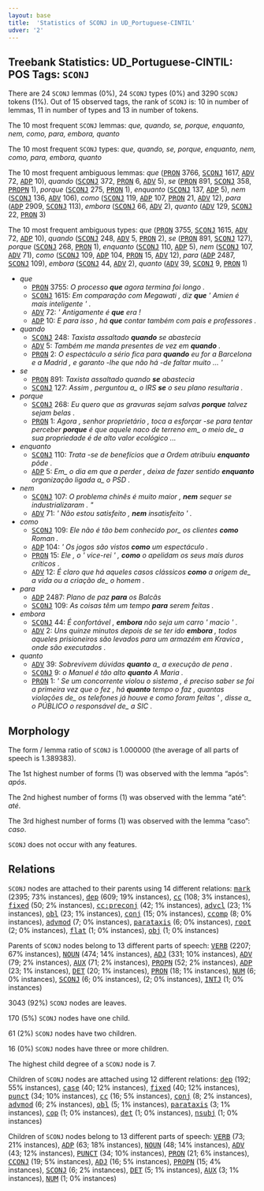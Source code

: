 ```yaml
---
layout: base
title:  'Statistics of SCONJ in UD_Portuguese-CINTIL'
udver: '2'
---
```


## Treebank Statistics: UD_Portuguese-CINTIL: POS Tags: `SCONJ`

There are 24 `SCONJ` lemmas (0%), 24 `SCONJ` types (0%) and 3290 `SCONJ` tokens (1%).
Out of 15 observed tags, the rank of `SCONJ` is: 10 in number of lemmas, 11 in number of types and 13 in number of tokens.

The 10 most frequent `SCONJ` lemmas: <em>que, quando, se, porque, enquanto, nem, como, para, embora, quanto</em>

The 10 most frequent `SCONJ` types:  <em>que, quando, se, porque, enquanto, nem, como, para, embora, quanto</em>

The 10 most frequent ambiguous lemmas: <em>que</em> (<tt><a href="pt_cintil-pos-PRON.html">PRON</a></tt> 3766, <tt><a href="pt_cintil-pos-SCONJ.html">SCONJ</a></tt> 1617, <tt><a href="pt_cintil-pos-ADV.html">ADV</a></tt> 72, <tt><a href="pt_cintil-pos-ADP.html">ADP</a></tt> 10), <em>quando</em> (<tt><a href="pt_cintil-pos-SCONJ.html">SCONJ</a></tt> 372, <tt><a href="pt_cintil-pos-PRON.html">PRON</a></tt> 6, <tt><a href="pt_cintil-pos-ADV.html">ADV</a></tt> 5), <em>se</em> (<tt><a href="pt_cintil-pos-PRON.html">PRON</a></tt> 891, <tt><a href="pt_cintil-pos-SCONJ.html">SCONJ</a></tt> 358, <tt><a href="pt_cintil-pos-PROPN.html">PROPN</a></tt> 1), <em>porque</em> (<tt><a href="pt_cintil-pos-SCONJ.html">SCONJ</a></tt> 275, <tt><a href="pt_cintil-pos-PRON.html">PRON</a></tt> 1), <em>enquanto</em> (<tt><a href="pt_cintil-pos-SCONJ.html">SCONJ</a></tt> 137, <tt><a href="pt_cintil-pos-ADP.html">ADP</a></tt> 5), <em>nem</em> (<tt><a href="pt_cintil-pos-SCONJ.html">SCONJ</a></tt> 136, <tt><a href="pt_cintil-pos-ADV.html">ADV</a></tt> 106), <em>como</em> (<tt><a href="pt_cintil-pos-SCONJ.html">SCONJ</a></tt> 119, <tt><a href="pt_cintil-pos-ADP.html">ADP</a></tt> 107, <tt><a href="pt_cintil-pos-PRON.html">PRON</a></tt> 21, <tt><a href="pt_cintil-pos-ADV.html">ADV</a></tt> 12), <em>para</em> (<tt><a href="pt_cintil-pos-ADP.html">ADP</a></tt> 2909, <tt><a href="pt_cintil-pos-SCONJ.html">SCONJ</a></tt> 113), <em>embora</em> (<tt><a href="pt_cintil-pos-SCONJ.html">SCONJ</a></tt> 66, <tt><a href="pt_cintil-pos-ADV.html">ADV</a></tt> 2), <em>quanto</em> (<tt><a href="pt_cintil-pos-ADV.html">ADV</a></tt> 129, <tt><a href="pt_cintil-pos-SCONJ.html">SCONJ</a></tt> 22, <tt><a href="pt_cintil-pos-PRON.html">PRON</a></tt> 3)

The 10 most frequent ambiguous types:  <em>que</em> (<tt><a href="pt_cintil-pos-PRON.html">PRON</a></tt> 3755, <tt><a href="pt_cintil-pos-SCONJ.html">SCONJ</a></tt> 1615, <tt><a href="pt_cintil-pos-ADV.html">ADV</a></tt> 72, <tt><a href="pt_cintil-pos-ADP.html">ADP</a></tt> 10), <em>quando</em> (<tt><a href="pt_cintil-pos-SCONJ.html">SCONJ</a></tt> 248, <tt><a href="pt_cintil-pos-ADV.html">ADV</a></tt> 5, <tt><a href="pt_cintil-pos-PRON.html">PRON</a></tt> 2), <em>se</em> (<tt><a href="pt_cintil-pos-PRON.html">PRON</a></tt> 891, <tt><a href="pt_cintil-pos-SCONJ.html">SCONJ</a></tt> 127), <em>porque</em> (<tt><a href="pt_cintil-pos-SCONJ.html">SCONJ</a></tt> 268, <tt><a href="pt_cintil-pos-PRON.html">PRON</a></tt> 1), <em>enquanto</em> (<tt><a href="pt_cintil-pos-SCONJ.html">SCONJ</a></tt> 110, <tt><a href="pt_cintil-pos-ADP.html">ADP</a></tt> 5), <em>nem</em> (<tt><a href="pt_cintil-pos-SCONJ.html">SCONJ</a></tt> 107, <tt><a href="pt_cintil-pos-ADV.html">ADV</a></tt> 71), <em>como</em> (<tt><a href="pt_cintil-pos-SCONJ.html">SCONJ</a></tt> 109, <tt><a href="pt_cintil-pos-ADP.html">ADP</a></tt> 104, <tt><a href="pt_cintil-pos-PRON.html">PRON</a></tt> 15, <tt><a href="pt_cintil-pos-ADV.html">ADV</a></tt> 12), <em>para</em> (<tt><a href="pt_cintil-pos-ADP.html">ADP</a></tt> 2487, <tt><a href="pt_cintil-pos-SCONJ.html">SCONJ</a></tt> 109), <em>embora</em> (<tt><a href="pt_cintil-pos-SCONJ.html">SCONJ</a></tt> 44, <tt><a href="pt_cintil-pos-ADV.html">ADV</a></tt> 2), <em>quanto</em> (<tt><a href="pt_cintil-pos-ADV.html">ADV</a></tt> 39, <tt><a href="pt_cintil-pos-SCONJ.html">SCONJ</a></tt> 9, <tt><a href="pt_cintil-pos-PRON.html">PRON</a></tt> 1)


* <em>que</em>
  * <tt><a href="pt_cintil-pos-PRON.html">PRON</a></tt> 3755: <em>O processo <b>que</b> agora termina foi longo .</em>
  * <tt><a href="pt_cintil-pos-SCONJ.html">SCONJ</a></tt> 1615: <em>Em comparação com Megawati , diz <b>que</b> ' Amien é mais inteligente ' .</em>
  * <tt><a href="pt_cintil-pos-ADV.html">ADV</a></tt> 72: <em>' Antigamente é <b>que</b> era !</em>
  * <tt><a href="pt_cintil-pos-ADP.html">ADP</a></tt> 10: <em>E para isso , há <b>que</b> contar também com pais e professores .</em>
* <em>quando</em>
  * <tt><a href="pt_cintil-pos-SCONJ.html">SCONJ</a></tt> 248: <em>Taxista assaltado <b>quando</b> se abastecia</em>
  * <tt><a href="pt_cintil-pos-ADV.html">ADV</a></tt> 5: <em>Também me manda presentes de vez em <b>quando</b> .</em>
  * <tt><a href="pt_cintil-pos-PRON.html">PRON</a></tt> 2: <em>O espectáculo a sério fica para <b>quando</b> eu for a Barcelona e a Madrid , e garanto -lhe que não há -de faltar muito ... '</em>
* <em>se</em>
  * <tt><a href="pt_cintil-pos-PRON.html">PRON</a></tt> 891: <em>Taxista assaltado quando <b>se</b> abastecia</em>
  * <tt><a href="pt_cintil-pos-SCONJ.html">SCONJ</a></tt> 127: <em>Assim , perguntou a_ o IRS <b>se</b> o seu plano resultaria .</em>
* <em>porque</em>
  * <tt><a href="pt_cintil-pos-SCONJ.html">SCONJ</a></tt> 268: <em>Eu quero que as gravuras sejam salvas <b>porque</b> talvez sejam belas .</em>
  * <tt><a href="pt_cintil-pos-PRON.html">PRON</a></tt> 1: <em>Agora , senhor proprietário , toca a esforçar -se para tentar perceber <b>porque</b> é que aquele naco de terreno em_ o meio de_ a sua propriedade é de alto valor ecológico ...</em>
* <em>enquanto</em>
  * <tt><a href="pt_cintil-pos-SCONJ.html">SCONJ</a></tt> 110: <em>Trata -se de benefícios que a Ordem atribuiu <b>enquanto</b> pôde .</em>
  * <tt><a href="pt_cintil-pos-ADP.html">ADP</a></tt> 5: <em>Em_ o dia em que a perder , deixa de fazer sentido <b>enquanto</b> organização ligada a_ o PSD .</em>
* <em>nem</em>
  * <tt><a href="pt_cintil-pos-SCONJ.html">SCONJ</a></tt> 107: <em>O problema chinês é muito maior , <b>nem</b> sequer se industrializaram . "</em>
  * <tt><a href="pt_cintil-pos-ADV.html">ADV</a></tt> 71: <em>' Não estou satisfeito , <b>nem</b> insatisfeito ' .</em>
* <em>como</em>
  * <tt><a href="pt_cintil-pos-SCONJ.html">SCONJ</a></tt> 109: <em>Ele não é tão bem conhecido por_ os clientes <b>como</b> Roman .</em>
  * <tt><a href="pt_cintil-pos-ADP.html">ADP</a></tt> 104: <em>' Os jogos são vistos <b>como</b> um espectáculo .</em>
  * <tt><a href="pt_cintil-pos-PRON.html">PRON</a></tt> 15: <em>Ele , o ' vice-rei ' , <b>como</b> o apelidam os seus mais duros críticos .</em>
  * <tt><a href="pt_cintil-pos-ADV.html">ADV</a></tt> 12: <em>É claro que há aqueles casos clássicos <b>como</b> a origem de_ a vida ou a criação de_ o homem .</em>
* <em>para</em>
  * <tt><a href="pt_cintil-pos-ADP.html">ADP</a></tt> 2487: <em>Plano de paz <b>para</b> os Balcãs</em>
  * <tt><a href="pt_cintil-pos-SCONJ.html">SCONJ</a></tt> 109: <em>As coisas têm um tempo <b>para</b> serem feitas .</em>
* <em>embora</em>
  * <tt><a href="pt_cintil-pos-SCONJ.html">SCONJ</a></tt> 44: <em>É confortável , <b>embora</b> não seja um carro ' macio ' .</em>
  * <tt><a href="pt_cintil-pos-ADV.html">ADV</a></tt> 2: <em>Uns quinze minutos depois de se ter ido <b>embora</b> , todos aqueles prisioneiros são levados para um armazém em Kravica , onde são executados .</em>
* <em>quanto</em>
  * <tt><a href="pt_cintil-pos-ADV.html">ADV</a></tt> 39: <em>Sobrevivem dúvidas <b>quanto</b> a_ a execução de pena .</em>
  * <tt><a href="pt_cintil-pos-SCONJ.html">SCONJ</a></tt> 9: <em>o Manuel é tão alto <b>quanto</b> A Maria .</em>
  * <tt><a href="pt_cintil-pos-PRON.html">PRON</a></tt> 1: <em>' Se um concorrente violou o sistema , é preciso saber se foi a primeira vez que o fez , há <b>quanto</b> tempo o faz , quantas violações de_ os telefones já houve e como foram feitas ' , disse a_ o PÚBLICO o responsável de_ a SIC .</em>

## Morphology

The form / lemma ratio of `SCONJ` is 1.000000 (the average of all parts of speech is 1.389383).

The 1st highest number of forms (1) was observed with the lemma “após”: <em>após</em>.

The 2nd highest number of forms (1) was observed with the lemma “até”: <em>até</em>.

The 3rd highest number of forms (1) was observed with the lemma “caso”: <em>caso</em>.

`SCONJ` does not occur with any features.


## Relations

`SCONJ` nodes are attached to their parents using 14 different relations: <tt><a href="pt_cintil-dep-mark.html">mark</a></tt> (2395; 73% instances), <tt><a href="pt_cintil-dep-dep.html">dep</a></tt> (609; 19% instances), <tt><a href="pt_cintil-dep-cc.html">cc</a></tt> (108; 3% instances), <tt><a href="pt_cintil-dep-fixed.html">fixed</a></tt> (50; 2% instances), <tt><a href="pt_cintil-dep-cc-preconj.html">cc:preconj</a></tt> (42; 1% instances), <tt><a href="pt_cintil-dep-advcl.html">advcl</a></tt> (23; 1% instances), <tt><a href="pt_cintil-dep-obl.html">obl</a></tt> (23; 1% instances), <tt><a href="pt_cintil-dep-conj.html">conj</a></tt> (15; 0% instances), <tt><a href="pt_cintil-dep-ccomp.html">ccomp</a></tt> (8; 0% instances), <tt><a href="pt_cintil-dep-advmod.html">advmod</a></tt> (7; 0% instances), <tt><a href="pt_cintil-dep-parataxis.html">parataxis</a></tt> (6; 0% instances), <tt><a href="pt_cintil-dep-root.html">root</a></tt> (2; 0% instances), <tt><a href="pt_cintil-dep-flat.html">flat</a></tt> (1; 0% instances), <tt><a href="pt_cintil-dep-obj.html">obj</a></tt> (1; 0% instances)

Parents of `SCONJ` nodes belong to 13 different parts of speech: <tt><a href="pt_cintil-pos-VERB.html">VERB</a></tt> (2207; 67% instances), <tt><a href="pt_cintil-pos-NOUN.html">NOUN</a></tt> (474; 14% instances), <tt><a href="pt_cintil-pos-ADJ.html">ADJ</a></tt> (331; 10% instances), <tt><a href="pt_cintil-pos-ADV.html">ADV</a></tt> (79; 2% instances), <tt><a href="pt_cintil-pos-AUX.html">AUX</a></tt> (71; 2% instances), <tt><a href="pt_cintil-pos-PROPN.html">PROPN</a></tt> (52; 2% instances), <tt><a href="pt_cintil-pos-ADP.html">ADP</a></tt> (23; 1% instances), <tt><a href="pt_cintil-pos-DET.html">DET</a></tt> (20; 1% instances), <tt><a href="pt_cintil-pos-PRON.html">PRON</a></tt> (18; 1% instances), <tt><a href="pt_cintil-pos-NUM.html">NUM</a></tt> (6; 0% instances), <tt><a href="pt_cintil-pos-SCONJ.html">SCONJ</a></tt> (6; 0% instances),  (2; 0% instances), <tt><a href="pt_cintil-pos-INTJ.html">INTJ</a></tt> (1; 0% instances)

3043 (92%) `SCONJ` nodes are leaves.

170 (5%) `SCONJ` nodes have one child.

61 (2%) `SCONJ` nodes have two children.

16 (0%) `SCONJ` nodes have three or more children.

The highest child degree of a `SCONJ` node is 7.

Children of `SCONJ` nodes are attached using 12 different relations: <tt><a href="pt_cintil-dep-dep.html">dep</a></tt> (192; 55% instances), <tt><a href="pt_cintil-dep-case.html">case</a></tt> (40; 12% instances), <tt><a href="pt_cintil-dep-fixed.html">fixed</a></tt> (40; 12% instances), <tt><a href="pt_cintil-dep-punct.html">punct</a></tt> (34; 10% instances), <tt><a href="pt_cintil-dep-cc.html">cc</a></tt> (16; 5% instances), <tt><a href="pt_cintil-dep-conj.html">conj</a></tt> (8; 2% instances), <tt><a href="pt_cintil-dep-advmod.html">advmod</a></tt> (6; 2% instances), <tt><a href="pt_cintil-dep-obl.html">obl</a></tt> (5; 1% instances), <tt><a href="pt_cintil-dep-parataxis.html">parataxis</a></tt> (3; 1% instances), <tt><a href="pt_cintil-dep-cop.html">cop</a></tt> (1; 0% instances), <tt><a href="pt_cintil-dep-det.html">det</a></tt> (1; 0% instances), <tt><a href="pt_cintil-dep-nsubj.html">nsubj</a></tt> (1; 0% instances)

Children of `SCONJ` nodes belong to 13 different parts of speech: <tt><a href="pt_cintil-pos-VERB.html">VERB</a></tt> (73; 21% instances), <tt><a href="pt_cintil-pos-ADP.html">ADP</a></tt> (63; 18% instances), <tt><a href="pt_cintil-pos-NOUN.html">NOUN</a></tt> (48; 14% instances), <tt><a href="pt_cintil-pos-ADV.html">ADV</a></tt> (43; 12% instances), <tt><a href="pt_cintil-pos-PUNCT.html">PUNCT</a></tt> (34; 10% instances), <tt><a href="pt_cintil-pos-PRON.html">PRON</a></tt> (21; 6% instances), <tt><a href="pt_cintil-pos-CCONJ.html">CCONJ</a></tt> (19; 5% instances), <tt><a href="pt_cintil-pos-ADJ.html">ADJ</a></tt> (16; 5% instances), <tt><a href="pt_cintil-pos-PROPN.html">PROPN</a></tt> (15; 4% instances), <tt><a href="pt_cintil-pos-SCONJ.html">SCONJ</a></tt> (6; 2% instances), <tt><a href="pt_cintil-pos-DET.html">DET</a></tt> (5; 1% instances), <tt><a href="pt_cintil-pos-AUX.html">AUX</a></tt> (3; 1% instances), <tt><a href="pt_cintil-pos-NUM.html">NUM</a></tt> (1; 0% instances)

